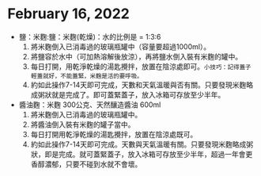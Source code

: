 # February 16, 2022

- 鹽：米麴:鹽：米麴(乾燥)：水的比例是 = 1:3:6
   1. 將米麴倒入已消毒過的玻璃瓶罐中（容量要超過1000ml）。
   2. 將鹽容於水中（可加熱溶解後放涼），再將鹽水倒入裝有米麴的罐中。
   3. 每日打開，用乾淨乾燥的湯匙攪拌，放置在陰涼處即可。``小技巧：記得蓋子輕蓋就好，不能蓋緊，米麴是活的要呼吸。``
   4. 約如此操作7-14天即可完成，天數和天氣溫暖與否有關。只要發現米麴略成粥狀就是完成了。即可蓋緊蓋子，放入冰箱可存放至少半年。
- 醬油麴：米麴 300公克、天然釀造醬油 600ml
  1. 將米麴倒入已消毒過的玻璃瓶罐中。
  2. 將醬油倒入裝有米麴的罐子當中。
  3. 每日打開用乾淨乾燥的湯匙攪拌，放置在陰涼處既可。
  4. 約如此操作7-14天即可完成。天數與天氣溫暖有關。只要發現米麴略成粥狀，即是完成。就可蓋緊蓋子，放入冰箱可存放至少半年，超過一年會更香醇濃郁，只要不碰到水就不會壞。